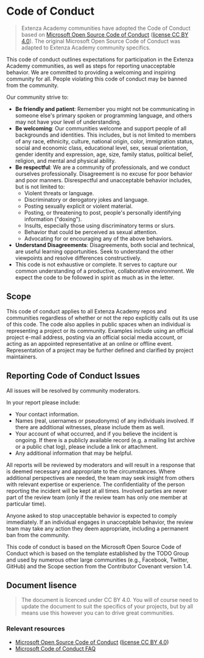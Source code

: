 # Code of Conduct

> Extenza Academy communities have adopted the Code of Conduct based on [Microsoft Open Source Code of Conduct](https://opensource.microsoft.com/codeofconduct/) ([license CC BY 4.0](https://creativecommons.org/licenses/by/4.0/)). The original Microsoft Open Source Code of Conduct was adapted to Extenza Academy community specifics.

This code of conduct outlines expectations for participation in the Extenza Academy communities, as well as steps for reporting unacceptable behavior. We are committed to providing a welcoming and inspiring community for all. People violating this code of conduct may be banned from the community.

Our community strive to:

- **Be friendly and patient**: Remember you might not be communicating in someone else's primary spoken or programming language, and others may not have your level of understanding.
- **Be welcoming**: Our communities welcome and support people of all backgrounds and identities. This includes, but is not limited to members of any race, ethnicity, culture, national origin, color, immigration status, social and economic class, educational level, sex, sexual orientation, gender identity and expression, age, size, family status, political belief, religion, and mental and physical ability.
- **Be respectful**: We are a community of professionals, and we conduct ourselves professionally. Disagreement is no excuse for poor behavior and poor manners. Disrespectful and unacceptable behavior includes, but is not limited to:
  - Violent threats or language.
  - Discriminatory or derogatory jokes and language.
  - Posting sexually explicit or violent material.
  - Posting, or threatening to post, people's personally identifying information ("doxing").
  - Insults, especially those using discriminatory terms or slurs.
  - Behavior that could be perceived as sexual attention.
  - Advocating for or encouraging any of the above behaviors.
- **Understand Disagreements**: Disagreements, both social and technical, are useful learning opportunities. Seek to understand the other viewpoints and resolve differences constructively.
- This code is not exhaustive or complete. It serves to capture our common understanding of a productive, collaborative environment. We expect the code to be followed in spirit as much as in the letter.

## Scope

This code of conduct applies to all Extenza Academy repos and communities regardless of whether or not the repo explicitly calls out its use of this code. The code also applies in public spaces when an individual is representing a project or its community. Examples include using an official project e-mail address, posting via an official social media account, or acting as an appointed representative at an online or offline event. Representation of a project may be further defined and clarified by project maintainers.

## Reporting Code of Conduct Issues

All issues will be resolved by community moderators.

In your report please include:

- Your contact information.
- Names (real, usernames or pseudonyms) of any individuals involved. If there are additional witnesses, please include them as well.
- Your account of what occurred, and if you believe the incident is ongoing. If there is a publicly available record (e.g. a mailing list archive or a public chat log), please include a link or attachment.
- Any additional information that may be helpful.

All reports will be reviewed by moderators and will result in a response that is deemed necessary and appropriate to the circumstances. Where additional perspectives are needed, the team may seek insight from others with relevant expertise or experience. The confidentiality of the person reporting the incident will be kept at all times. Involved parties are never part of the review team (only if the review team has only one member at particular time).

Anyone asked to stop unacceptable behavior is expected to comply immediately. If an individual engages in unacceptable behavior, the review team may take any action they deem appropriate, including a permanent ban from the community.

This code of conduct is based on the Microsoft Open Source Code of Conduct which is based on the template established by the TODO Group and used by numerous other large communities (e.g., Facebook, Twitter, GitHub) and the Scope section from the Contributor Covenant version 1.4.

## Document lisence

> The document is licenced under CC BY 4.0. You will of course need to update the document to suit the specifics of your projects, but by all means use this however you can to drive great communities.

### Relevant resources

- [Microsoft Open Source Code of Conduct](https://opensource.microsoft.com/codeofconduct/) ([license CC BY 4.0](https://creativecommons.org/licenses/by/4.0/))
- [Microsoft Code of Conduct FAQ](https://opensource.microsoft.com/codeofconduct/faq/)
